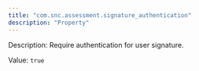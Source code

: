 ```yaml
---
title: "com.snc.assessment.signature_authentication"
description: "Property"
---
```


Description: Require authentication for user signature.

Value: `true`